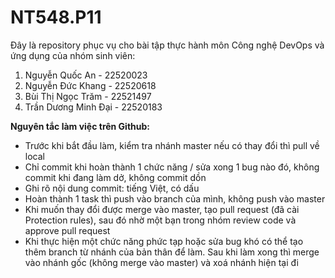 # NT548.P11

Đây là repository phục vụ cho bài tập thực hành môn Công nghệ DevOps và ứng dụng của nhóm sinh viên:

1. Nguyễn Quốc An - 22520023
2. Nguyễn Đức Khang - 22520618
3. Bùi Thị Ngọc Trăm - 22521497
4. Trần Dương Minh Đại - 22520183

**Nguyên tắc làm việc trên Github:**
- Trước khi bắt đầu làm, kiểm tra nhánh master nếu có thay đổi thì pull về local
- Chỉ commit khi hoàn thành 1 chức năng / sửa xong 1 bug nào đó, không commit khi đang làm dở, không commit dồn
- Ghi rõ nội dung commit: tiếng Việt, có dấu
- Hoàn thành 1 task thì push vào branch của mình, không push vào master
- Khi muốn thay đổi được merge vào master, tạo pull request (đã cài Protection rules), sau đó nhờ một bạn trong nhóm review code và approve pull request
- Khi thực hiện một chức năng phức tạp hoặc sửa bug khó có thể tạo thêm branch từ nhánh của bản thân để làm. Sau khi làm xong thì merge vào nhánh gốc (không merge vào master) và xoá nhánh hiện tại đi
